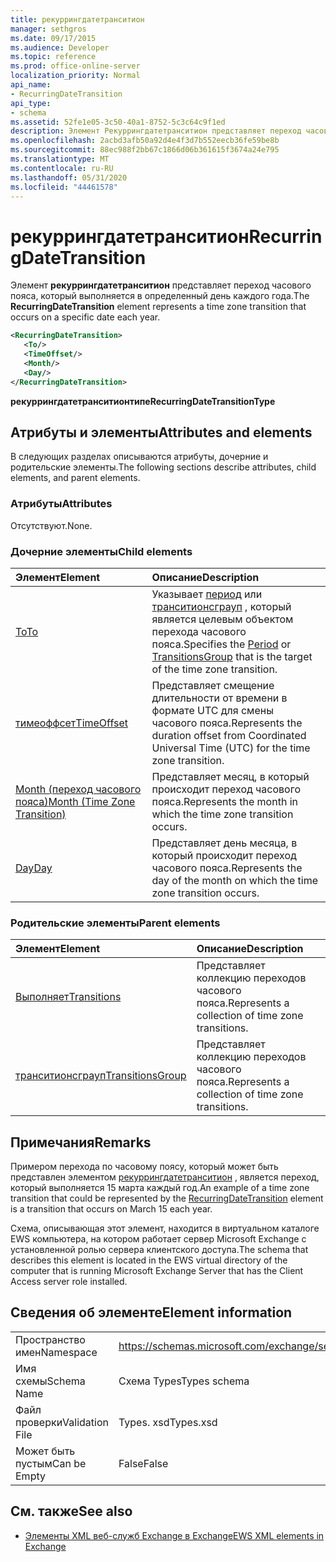 ```yaml
---
title: рекуррингдатетранситион
manager: sethgros
ms.date: 09/17/2015
ms.audience: Developer
ms.topic: reference
ms.prod: office-online-server
localization_priority: Normal
api_name:
- RecurringDateTransition
api_type:
- schema
ms.assetid: 52fe1e05-3c50-40a1-8752-5c3c64c9f1ed
description: Элемент Рекуррингдатетранситион представляет переход часового пояса, который выполняется в определенный день каждого года.
ms.openlocfilehash: 2acbd3afb50a92d4e4f3d7b552eecb36fe59be8b
ms.sourcegitcommit: 88ec988f2bb67c1866d06b361615f3674a24e795
ms.translationtype: MT
ms.contentlocale: ru-RU
ms.lasthandoff: 05/31/2020
ms.locfileid: "44461578"
---
```

# <a name="recurringdatetransition"></a><span data-ttu-id="81f8c-103">рекуррингдатетранситион</span><span class="sxs-lookup"><span data-stu-id="81f8c-103">RecurringDateTransition</span></span>

<span data-ttu-id="81f8c-104">Элемент **рекуррингдатетранситион** представляет переход часового пояса, который выполняется в определенный день каждого года.</span><span class="sxs-lookup"><span data-stu-id="81f8c-104">The **RecurringDateTransition** element represents a time zone transition that occurs on a specific date each year.</span></span> 
  
```xml
<RecurringDateTransition>
   <To/>
   <TimeOffset/>
   <Month/>
   <Day/>
</RecurringDateTransition>
```

 <span data-ttu-id="81f8c-105">**рекуррингдатетранситионтипе**</span><span class="sxs-lookup"><span data-stu-id="81f8c-105">**RecurringDateTransitionType**</span></span>
## <a name="attributes-and-elements"></a><span data-ttu-id="81f8c-106">Атрибуты и элементы</span><span class="sxs-lookup"><span data-stu-id="81f8c-106">Attributes and elements</span></span>

<span data-ttu-id="81f8c-107">В следующих разделах описываются атрибуты, дочерние и родительские элементы.</span><span class="sxs-lookup"><span data-stu-id="81f8c-107">The following sections describe attributes, child elements, and parent elements.</span></span>
  
### <a name="attributes"></a><span data-ttu-id="81f8c-108">Атрибуты</span><span class="sxs-lookup"><span data-stu-id="81f8c-108">Attributes</span></span>

<span data-ttu-id="81f8c-109">Отсутствуют.</span><span class="sxs-lookup"><span data-stu-id="81f8c-109">None.</span></span>
  
### <a name="child-elements"></a><span data-ttu-id="81f8c-110">Дочерние элементы</span><span class="sxs-lookup"><span data-stu-id="81f8c-110">Child elements</span></span>

|<span data-ttu-id="81f8c-111">**Элемент**</span><span class="sxs-lookup"><span data-stu-id="81f8c-111">**Element**</span></span>|<span data-ttu-id="81f8c-112">**Описание**</span><span class="sxs-lookup"><span data-stu-id="81f8c-112">**Description**</span></span>|
|:-----|:-----|
|[<span data-ttu-id="81f8c-113">To</span><span class="sxs-lookup"><span data-stu-id="81f8c-113">To</span></span>](to.md) <br/> |<span data-ttu-id="81f8c-114">Указывает [период](period.md) или [транситионсграуп](transitionsgroup.md) , который является целевым объектом перехода часового пояса.</span><span class="sxs-lookup"><span data-stu-id="81f8c-114">Specifies the [Period](period.md) or [TransitionsGroup](transitionsgroup.md) that is the target of the time zone transition.</span></span>  <br/> |
|[<span data-ttu-id="81f8c-115">тимеоффсет</span><span class="sxs-lookup"><span data-stu-id="81f8c-115">TimeOffset</span></span>](timeoffset.md) <br/> |<span data-ttu-id="81f8c-116">Представляет смещение длительности от времени в формате UTC для смены часового пояса.</span><span class="sxs-lookup"><span data-stu-id="81f8c-116">Represents the duration offset from Coordinated Universal Time (UTC) for the time zone transition.</span></span>  <br/> |
|[<span data-ttu-id="81f8c-117">Month (переход часового пояса)</span><span class="sxs-lookup"><span data-stu-id="81f8c-117">Month (Time Zone Transition)</span></span>](month-time-zone-transition.md) <br/> |<span data-ttu-id="81f8c-118">Представляет месяц, в который происходит переход часового пояса.</span><span class="sxs-lookup"><span data-stu-id="81f8c-118">Represents the month in which the time zone transition occurs.</span></span>  <br/> |
|[<span data-ttu-id="81f8c-119">Day</span><span class="sxs-lookup"><span data-stu-id="81f8c-119">Day</span></span>](day.md) <br/> |<span data-ttu-id="81f8c-120">Представляет день месяца, в который происходит переход часового пояса.</span><span class="sxs-lookup"><span data-stu-id="81f8c-120">Represents the day of the month on which the time zone transition occurs.</span></span>  <br/> |
   
### <a name="parent-elements"></a><span data-ttu-id="81f8c-121">Родительские элементы</span><span class="sxs-lookup"><span data-stu-id="81f8c-121">Parent elements</span></span>

|<span data-ttu-id="81f8c-122">**Элемент**</span><span class="sxs-lookup"><span data-stu-id="81f8c-122">**Element**</span></span>|<span data-ttu-id="81f8c-123">**Описание**</span><span class="sxs-lookup"><span data-stu-id="81f8c-123">**Description**</span></span>|
|:-----|:-----|
|[<span data-ttu-id="81f8c-124">Выполняет</span><span class="sxs-lookup"><span data-stu-id="81f8c-124">Transitions</span></span>](transitions.md) <br/> |<span data-ttu-id="81f8c-125">Представляет коллекцию переходов часового пояса.</span><span class="sxs-lookup"><span data-stu-id="81f8c-125">Represents a collection of time zone transitions.</span></span>  <br/> |
|[<span data-ttu-id="81f8c-126">транситионсграуп</span><span class="sxs-lookup"><span data-stu-id="81f8c-126">TransitionsGroup</span></span>](transitionsgroup.md) <br/> |<span data-ttu-id="81f8c-127">Представляет коллекцию переходов часового пояса.</span><span class="sxs-lookup"><span data-stu-id="81f8c-127">Represents a collection of time zone transitions.</span></span>  <br/> |
   
## <a name="remarks"></a><span data-ttu-id="81f8c-128">Примечания</span><span class="sxs-lookup"><span data-stu-id="81f8c-128">Remarks</span></span>

<span data-ttu-id="81f8c-129">Примером перехода по часовому поясу, который может быть представлен элементом [рекуррингдатетранситион](recurringdatetransition.md) , является переход, который выполняется 15 марта каждый год.</span><span class="sxs-lookup"><span data-stu-id="81f8c-129">An example of a time zone transition that could be represented by the [RecurringDateTransition](recurringdatetransition.md) element is a transition that occurs on March 15 each year.</span></span> 
  
<span data-ttu-id="81f8c-130">Схема, описывающая этот элемент, находится в виртуальном каталоге EWS компьютера, на котором работает сервер Microsoft Exchange с установленной ролью сервера клиентского доступа.</span><span class="sxs-lookup"><span data-stu-id="81f8c-130">The schema that describes this element is located in the EWS virtual directory of the computer that is running Microsoft Exchange Server that has the Client Access server role installed.</span></span>
  
## <a name="element-information"></a><span data-ttu-id="81f8c-131">Сведения об элементе</span><span class="sxs-lookup"><span data-stu-id="81f8c-131">Element information</span></span>

|||
|:-----|:-----|
|<span data-ttu-id="81f8c-132">Пространство имен</span><span class="sxs-lookup"><span data-stu-id="81f8c-132">Namespace</span></span>  <br/> |https://schemas.microsoft.com/exchange/services/2006/types  <br/> |
|<span data-ttu-id="81f8c-133">Имя схемы</span><span class="sxs-lookup"><span data-stu-id="81f8c-133">Schema Name</span></span>  <br/> |<span data-ttu-id="81f8c-134">Схема Types</span><span class="sxs-lookup"><span data-stu-id="81f8c-134">Types schema</span></span>  <br/> |
|<span data-ttu-id="81f8c-135">Файл проверки</span><span class="sxs-lookup"><span data-stu-id="81f8c-135">Validation File</span></span>  <br/> |<span data-ttu-id="81f8c-136">Types. xsd</span><span class="sxs-lookup"><span data-stu-id="81f8c-136">Types.xsd</span></span>  <br/> |
|<span data-ttu-id="81f8c-137">Может быть пустым</span><span class="sxs-lookup"><span data-stu-id="81f8c-137">Can be Empty</span></span>  <br/> |<span data-ttu-id="81f8c-138">False</span><span class="sxs-lookup"><span data-stu-id="81f8c-138">False</span></span>  <br/> |
   
## <a name="see-also"></a><span data-ttu-id="81f8c-139">См. также</span><span class="sxs-lookup"><span data-stu-id="81f8c-139">See also</span></span>



- [<span data-ttu-id="81f8c-140">Элементы XML веб-служб Exchange в Exchange</span><span class="sxs-lookup"><span data-stu-id="81f8c-140">EWS XML elements in Exchange</span></span>](ews-xml-elements-in-exchange.md)

